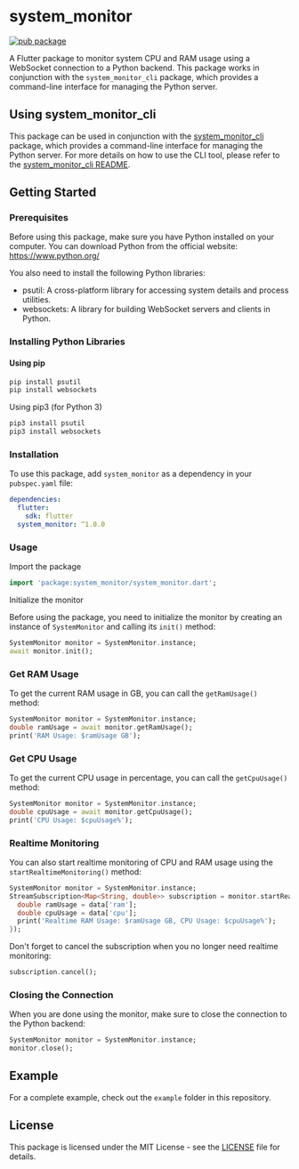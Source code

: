 # system_monitor

[![pub package](https://img.shields.io/pub/v/system_monitor.svg)](https://pub.dev/packages/system_monitor)

A Flutter package to monitor system CPU and RAM usage using a WebSocket connection to a Python backend. This package works in conjunction with the `system_monitor_cli` package, which provides a command-line interface for managing the Python server.

## Using system_monitor_cli
This package can be used in conjunction with the [system_monitor_cli](https://pub.dev/packages/system_monitor_cli) package, which provides a command-line interface for managing the Python server. For more details on how to use the CLI tool, please refer to the [system_monitor_cli README](https://pub.dev/packages/system_monitor_cli).

## Getting Started

### Prerequisites

Before using this package, make sure you have Python installed on your computer. You can download Python from the official website: https://www.python.org/

You also need to install the following Python libraries:

- psutil: A cross-platform library for accessing system details and process utilities.
- websockets: A library for building WebSocket servers and clients in Python.

### Installing Python Libraries

#### Using pip

```bash
pip install psutil
pip install websockets
```

Using pip3 (for Python 3)

```bash
pip3 install psutil
pip3 install websockets
```

### Installation

To use this package, add `system_monitor` as a dependency in your `pubspec.yaml` file:

```yaml
dependencies:
  flutter:
    sdk: flutter
  system_monitor: ^1.0.0
```

### Usage

Import the package

```dart
import 'package:system_monitor/system_monitor.dart';
```

Initialize the monitor

Before using the package, you need to initialize the monitor by creating an instance of `SystemMonitor` and calling its `init()` method:

```dart
SystemMonitor monitor = SystemMonitor.instance;
await monitor.init();
```

### Get RAM Usage

To get the current RAM usage in GB, you can call the `getRamUsage()` method:

```dart
SystemMonitor monitor = SystemMonitor.instance;
double ramUsage = await monitor.getRamUsage();
print('RAM Usage: $ramUsage GB');
```

### Get CPU Usage

To get the current CPU usage in percentage, you can call the `getCpuUsage()` method:

```dart
SystemMonitor monitor = SystemMonitor.instance;
double cpuUsage = await monitor.getCpuUsage();
print('CPU Usage: $cpuUsage%');
```

### Realtime Monitoring

You can also start realtime monitoring of CPU and RAM usage using the `startRealtimeMonitoring()` method:

```dart
SystemMonitor monitor = SystemMonitor.instance;
StreamSubscription<Map<String, double>> subscription = monitor.startRealtimeMonitoring().listen((data) {
  double ramUsage = data['ram'];
  double cpuUsage = data['cpu'];
  print('Realtime RAM Usage: $ramUsage GB, CPU Usage: $cpuUsage%');
});
```

Don't forget to cancel the subscription when you no longer need realtime monitoring:

```dart
subscription.cancel();
```

### Closing the Connection

When you are done using the monitor, make sure to close the connection to the Python backend:

```dart
SystemMonitor monitor = SystemMonitor.instance;
monitor.close();
```

## Example

For a complete example, check out the `example` folder in this repository.

## License

This package is licensed under the MIT License - see the [LICENSE](https://github.com/14h4i/system_monitor/blob/main/LICENSE) file for details.
